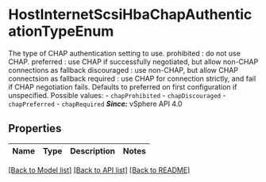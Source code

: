 # HostInternetScsiHbaChapAuthenticationTypeEnum

The type of CHAP authentication setting to use.  prohibited : do not use CHAP. preferred : use CHAP if successfully negotiated, but allow non-CHAP connections as fallback discouraged : use non-CHAP, but allow CHAP connectsion as fallback required : use CHAP for connection strictly, and fail if CHAP negotiation fails. Defaults to preferred on first configuration if unspecified.  Possible values: - `chapProhibited` - `chapDiscouraged` - `chapPreferred` - `chapRequired`  ***Since:*** vSphere API 4.0 

## Properties
Name | Type | Description | Notes
------------ | ------------- | ------------- | -------------

[[Back to Model list]](../README.md#documentation-for-models) [[Back to API list]](../README.md#documentation-for-api-endpoints) [[Back to README]](../README.md)


